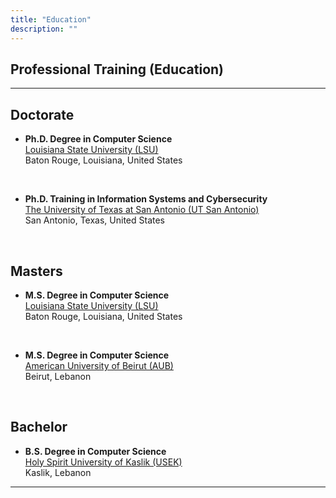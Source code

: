 ```yaml
---
title: "Education"
description: ""
---
```


<div style='text-align: justify; text-justify: inter-word;'>

## Professional Training (Education)

---

## Doctorate

* **Ph.D. Degree in Computer Science** <br>
<a href='https://www.lsu.edu/' target='_blank'>Louisiana State University (LSU)</a><br>
Baton Rouge, Louisiana, United States

<br>

* **Ph.D. Training in Information Systems and Cybersecurity** <br>
<a href='https://www.utsa.edu/' target='_blank'>The University of Texas at San Antonio (UT San Antonio)</a><br> 
San Antonio, Texas, United States

<br>

## Masters

* **M.S. Degree in Computer Science** <br>
<a href='https://www.lsu.edu/' target='_blank'>Louisiana State University (LSU)</a><br>
Baton Rouge, Louisiana, United States


<br>

* **M.S. Degree in Computer Science** <br>
<a href='https://www.aub.edu.lb/' target='_blank'>American University of Beirut (AUB)</a><br>
Beirut, Lebanon

<br>

## Bachelor

* **B.S. Degree in Computer Science** <br>
<a href='https://www.usek.edu.lb/' target='_blank'>Holy Spirit University of Kaslik (USEK)</a><br>
Kaslik, Lebanon

---

</div>